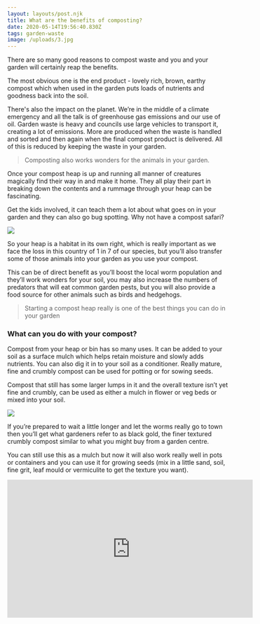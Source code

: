 ```yaml
---
layout: layouts/post.njk
title: What are the benefits of composting?
date: 2020-05-14T19:56:40.830Z
tags: garden-waste
image: /uploads/3.jpg
---
```

There are so many good reasons to compost waste and you and your garden will certainly reap the benefits.

The most obvious one is the end product - lovely rich, brown, earthy compost which when used in the garden puts loads of nutrients and goodness back into the soil.

There's also the impact on the planet.  We’re in the middle of a climate emergency and all the talk is of greenhouse gas emissions and our use of oil.  Garden waste is heavy and councils use large vehicles to transport it, creating a lot of emissions.  More are produced when the waste is handled and sorted and then again when the final compost product is delivered.  All of this is reduced by keeping the waste in your garden.

> Composting also works wonders for the animals in your garden.

Once your compost heap is up and running all manner of creatures magically find their way in and make it home.  They all play their part in breaking down the contents and a rummage through your heap can be fascinating.

Get the kids involved, it can teach them a lot about what goes on in your garden and they can also go bug spotting. Why not have a compost safari?

![](/uploads/compost-safari.jpg)

So your heap is a habitat in its own right, which is really important as we face the loss in this country of 1 in 7 of our species, but you’ll also transfer some of those animals into your garden as you use your compost.

This can be of direct benefit as you’ll boost the local worm population and they’ll work wonders for your soil, you may also increase the numbers of predators that will eat common garden pests, but you will also provide a food source for other animals such as birds and hedgehogs.

> Starting a compost heap really is one of the best things you can do in your garden

<!--EndFragment-->

### **What can you do with your compost?**

Compost from your heap or bin has  so many uses.  It can be added to your soil as a surface mulch which helps retain moisture and slowly adds nutrients. You can also dig it in to your soil as a conditioner. Really mature, fine and crumbly compost can be used for potting or for sowing seeds.

Compost that still has some larger lumps in it and the overall texture isn’t yet fine and crumbly, can be used as either a mulch in flower or veg beds or mixed into your soil.

![](/uploads/earth-and-worms.jpg)

If you’re prepared to wait a little longer and let the worms really go to town then you’ll get what gardeners refer to as black gold, the finer textured crumbly compost similar to what you might buy from a garden centre.

You can still use this as a mulch but now it will also work really well in pots or containers and you can use it for growing seeds (mix in a little sand, soil, fine grit, leaf mould or vermiculite to get the texture you want).

<iframe width="560" height="315" src="https://www.youtube.com/embed/Ppnn8vguNCI" frameborder="0" allow="accelerometer; autoplay; encrypted-media; gyroscope; picture-in-picture" allowfullscreen></iframe>